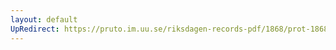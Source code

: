 ```yaml
---
layout: default
UpRedirect: https://pruto.im.uu.se/riksdagen-records-pdf/1868/prot-1868--ak--215/prot-1868--ak--215_002.pdf
---
```

